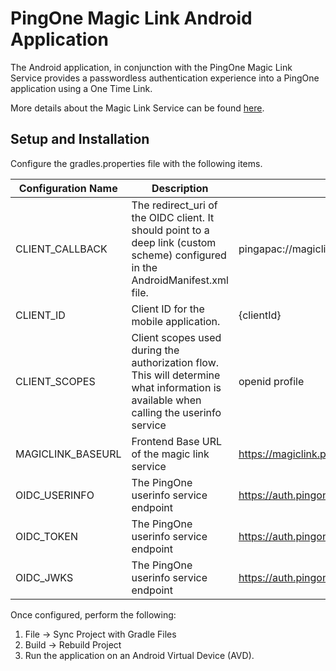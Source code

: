 # PingOne Magic Link Android Application

The Android application, in conjunction with the PingOne Magic Link Service provides a passwordless authentication experience into a PingOne application using a One Time Link.

More details about the Magic Link Service can be found [here](../../../magic-link-webservice).

## Setup and Installation

Configure the gradles.properties file with the following items.

Configuration Name | Description | Example
--- | --- | ---
CLIENT_CALLBACK | The redirect_uri of the OIDC client. It should point to a deep link (custom scheme) configured in the AndroidManifest.xml file. | pingapac://magiclink/callback
CLIENT_ID | Client ID for the mobile application. | {clientId}
CLIENT_SCOPES | Client scopes used during the authorization flow. This will determine what information is available when calling the userinfo service | openid profile
MAGICLINK_BASEURL | Frontend Base URL of the magic link service | https://magiclink.pingapac.com
OIDC_USERINFO | The PingOne userinfo service endpoint | https://auth.pingone.com/{environmentId}/as/userinfo
OIDC_TOKEN | The PingOne userinfo service endpoint | https://auth.pingone.com/{environmentId}/as/token
OIDC_JWKS | The PingOne userinfo service endpoint | https://auth.pingone.com/{environmentId}/as/jwks

Once configured, perform the following:
1. File -> Sync Project with Gradle Files
2. Build -> Rebuild Project
3. Run the application on an Android Virtual Device (AVD).

